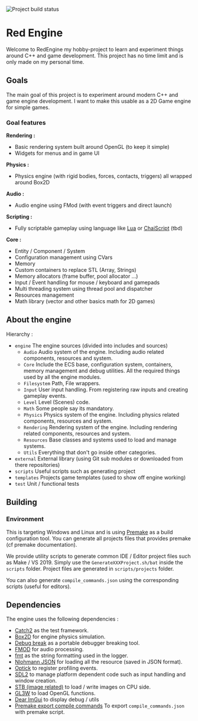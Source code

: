![Project build status](https://github.com/Elercia/red-engine/workflows/CI%20Workflow/badge.svg?branch=master)
# Red Engine

Welcome to RedEngine my hobby-project to learn and experiment things around C++ and game development. This project has no time limit and is only made on my personal time.

## Goals
The main goal of this project is to experiment around modern C++ and game engine development. I want to make this usable as a 2D Game engine for simple games. 

### Goal features

**Rendering :**
* Basic rendering system built around OpenGL (to keep it simple)
* Widgets for menus and in game UI

**Physics :**
* Physics engine (with rigid bodies, forces, contacts, triggers) all wrapped around Box2D

**Audio :**
* Audio engine using FMod (with event triggers and direct launch)

**Scripting :**
* Fully scriptable gameplay using language like [Lua](https://www.lua.org/) or [ChaiScript](https://chaiscript.com/) (tbd)

**Core :**
* Entity / Component / System
* Configuration management using CVars
* Memory
 * Custom containers to replace STL (Array, Strings)
 * Memory allocators (frame buffer, pool allocator ...)
* Input / Event handling for mouse / keyboard and gamepads
* Multi threading system using thread pool and dispatcher
* Resources management
* Math library (vector and other basics math for 2D games)

## About the engine

Hierarchy :
- ``engine`` The engine sources (divided into includes and sources)
    - ``Audio`` Audio system of the engine. Including audio related components, resources and system.
    - ``Core`` Include the ECS base, configuration system, containers, memory management and debug utilities. All the required things used by all the engine modules.
    - ``Filesystem`` Path, File wrappers. 
    - ``Input`` User input handling. From registering raw inputs and creating gameplay events.
    - ``Level`` Level (Scenes) code. 
    - ``Math`` Some people say its mandatory. 
    - ``Physics`` Physics system of the engine. Including physics related components, resources and system.
    - ``Rendering`` Rendering system of the engine. Including rendering related components, resources and system.
    - ``Resources`` Base classes and systems used to load and manage systems.
    - ``Utils`` Everything that don't go inside other categories.
- ``external`` External library (using Git sub modules or downloaded from there repositories)
- ``scripts`` Useful scripts such as generating project
- ``templates`` Projects game templates (used to show off engine working) 
- ``test`` Unit / functional tests

## Building
### Environment

This is targeting Windows and Linux and is using [Premake](https://github.com/premake/premake-core) as a build configuration tool.
You can generate all projects files that provides premake (cf premake documentation).

We provide utility scripts to generate common IDE / Editor project files such as Make / VS 2019. 
Simply use the ``GenerateXXXProject.sh/bat`` inside the ``scripts`` folder.
Project files are generated in ``scripts/projects`` folder.

You can also generate ``compile_commands.json`` using the corresponding scripts (useful for editors).

## Dependencies
The engine uses the following dependencies :
- [Catch2](https://github.com/catchorg/Catch2) as the test framework.
- [Box2D](https://github.com/erincatto/box2d) for engine physics simulation.
- [Debug break](https://github.com/scottt/debugbreak) as a portable debugger breaking tool.
- [FMOD](https://www.fmod.com/) for audio processing.
- [fmt](https://github.com/fmtlib/fmt) as the string formatting used in the logger.
- [Nlohmann JSON](https://github.com/nlohmann/json) for loading all the resource (saved in JSON format).
- [Optick](https://optick.dev/) to register profiling events.
- [SDL2](https://www.libsdl.org/) to manage platform dependent code such as input handling and window creation.
- [STB (image related)](https://github.com/nothings/stb) to load / write images on CPU side.
- [GL3W](https://github.com/skaslev/gl3w) to load OpenGL functions.  
- [Dear ImGui](https://github.com/ocornut/imgui) to display debug / utils  
- [Premake export compile commands](https://github.com/tarruda/premake-export-compile-commands/) To export ``compile_commands.json`` with premake script.  

